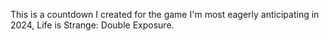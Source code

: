 This is a countdown I created for the game I'm most eagerly anticipating in 2024, Life is Strange: Double Exposure.
